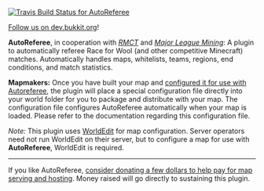 [![Travis Build Status for AutoReferee](https://secure.travis-ci.org/rmct/AutoReferee.png?branch=master)](http://travis-ci.org/#!/rmct/AutoReferee)

[Follow us on dev.bukkit.org](http://dev.bukkit.org/server-mods/autoreferee/)!

**AutoReferee**, in cooperation with [_RMCT_](http://www.reddit.com/r/mctourney) and [_Major League Mining_](http://www.majorleaguemining.net/): A plugin to automatically referee Race for Wool (and other competitive Minecraft) matches. Automatically handles maps, whitelists, teams, regions, end conditions, and match statistics.

**Mapmakers:** Once you have built your map and [configured it for use with Autoreferee](http://github.com/rmct/AutoReferee/wiki/How-to-Configure-a-Map), the plugin will place a special configuration file directly into your world folder for you to package and distribute with your map. The configuration file configures AutoReferee automatically when your map is loaded. Please refer to the documentation regarding this configuration file.

_Note:_ This plugin uses [WorldEdit](http://wiki.sk89q.com/wiki/WorldEdit) for map configuration. Server operators need not run WorldEdit on their server, but to configure a map for use with **AutoReferee**, WorldEdit is required.

---

If you like AutoReferee, [consider donating a few dollars to help pay for map serving and hosting](https://www.paypal.com/cgi-bin/webscr?cmd=_donations&business=authorblues%40gmail%2ecom&lc=US&item_name=AutoReferee&currency_code=USD&bn=PP%2dDonationsBF%3abtn_donate_LG%2egif%3aNonHosted). Money raised will go directly to sustaining this plugin.
